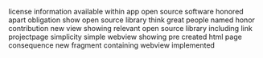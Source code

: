 license information available within app open source software honored apart obligation show open source library think great people named honor contribution new view showing relevant open source library including link projectpage simplicity simple webview showing pre created html page consequence new fragment containing webview implemented